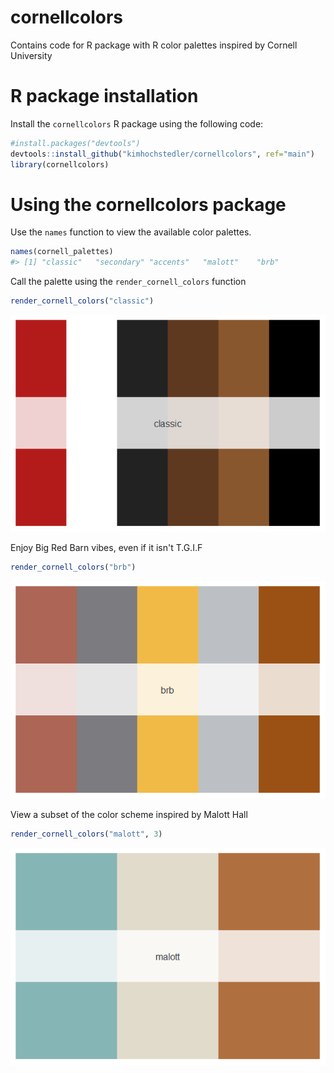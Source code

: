 # cornellcolors
Contains code for R package with R color palettes inspired by Cornell University

# R package installation
Install the  `cornellcolors` R package using the following code:
``` r
#install.packages("devtools")
devtools::install_github("kimhochstedler/cornellcolors", ref="main")
library(cornellcolors)
```

# Using the cornellcolors package
Use the `names` function to view the available color palettes.
```r
names(cornell_palettes)
#> [1] "classic"   "secondary" "accents"   "malott"    "brb" 
```

Call the palette using the `render_cornell_colors` function
```r
render_cornell_colors("classic")
```
![](classic.png)

Enjoy Big Red Barn vibes, even if it isn't T.G.I.F
```r
render_cornell_colors("brb")
```
![](brb.png)

View a subset of the color scheme inspired by Malott Hall
```r
render_cornell_colors("malott", 3)
```
![](malott_3.png)
